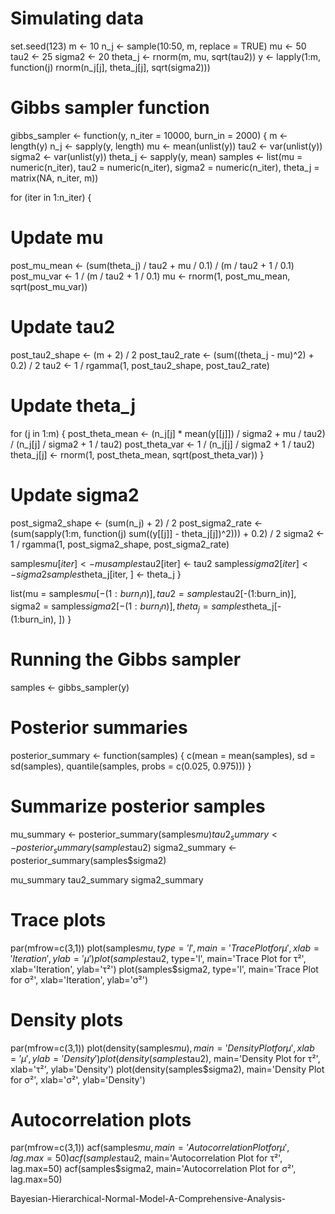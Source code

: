 # Simulating data
set.seed(123)
m <- 10
n_j <- sample(10:50, m, replace = TRUE)
mu <- 50
tau2 <- 25
sigma2 <- 20
theta_j <- rnorm(m, mu, sqrt(tau2))
y <- lapply(1:m, function(j) rnorm(n_j[j], theta_j[j], sqrt(sigma2)))

# Gibbs sampler function
gibbs_sampler <- function(y, n_iter = 10000, burn_in = 2000) {
  m <- length(y)
  n_j <- sapply(y, length)
  mu <- mean(unlist(y))
  tau2 <- var(unlist(y))
  sigma2 <- var(unlist(y))
  theta_j <- sapply(y, mean)
  samples <- list(mu = numeric(n_iter), tau2 = numeric(n_iter), sigma2 = numeric(n_iter), theta_j = matrix(NA, n_iter, m))
  
  for (iter in 1:n_iter) {
   # Update mu
  post_mu_mean <- (sum(theta_j) / tau2 + mu / 0.1) / (m / tau2 + 1 / 0.1)
  post_mu_var <- 1 / (m / tau2 + 1 / 0.1)
  mu <- rnorm(1, post_mu_mean, sqrt(post_mu_var))
    
  # Update tau2
  post_tau2_shape <- (m + 2) / 2
  post_tau2_rate <- (sum((theta_j - mu)^2) + 0.2) / 2
  tau2 <- 1 / rgamma(1, post_tau2_shape, post_tau2_rate)
    
  # Update theta_j
  for (j in 1:m) {
      post_theta_mean <- (n_j[j] * mean(y[[j]]) / sigma2 + mu / tau2) / (n_j[j] / sigma2 + 1 / tau2)
      post_theta_var <- 1 / (n_j[j] / sigma2 + 1 / tau2)
      theta_j[j] <- rnorm(1, post_theta_mean, sqrt(post_theta_var))
    }
    
  # Update sigma2
  post_sigma2_shape <- (sum(n_j) + 2) / 2
    post_sigma2_rate <- (sum(sapply(1:m, function(j) sum((y[[j]] - theta_j[j])^2))) + 0.2) / 2
    sigma2 <- 1 / rgamma(1, post_sigma2_shape, post_sigma2_rate)
    
  samples$mu[iter] <- mu
    samples$tau2[iter] <- tau2
    samples$sigma2[iter] <- sigma2
    samples$theta_j[iter, ] <- theta_j
  }
  
  list(mu = samples$mu[-(1:burn_in)], tau2 = samples$tau2[-(1:burn_in)], sigma2 = samples$sigma2[-(1:burn_in)], theta_j = samples$theta_j[-(1:burn_in), ])
}

# Running the Gibbs sampler
samples <- gibbs_sampler(y)

# Posterior summaries
posterior_summary <- function(samples) {
  c(mean = mean(samples), sd = sd(samples), quantile(samples, probs = c(0.025, 0.975)))
}

# Summarize posterior samples
mu_summary <- posterior_summary(samples$mu)
tau2_summary <- posterior_summary(samples$tau2)
sigma2_summary <- posterior_summary(samples$sigma2)

mu_summary
tau2_summary
sigma2_summary


# Trace plots
par(mfrow=c(3,1))
plot(samples$mu, type='l', main='Trace Plot for μ', xlab='Iteration', ylab='μ')
plot(samples$tau2, type='l', main='Trace Plot for τ²', xlab='Iteration', ylab='τ²')
plot(samples$sigma2, type='l', main='Trace Plot for σ²', xlab='Iteration', ylab='σ²')

# Density plots
par(mfrow=c(3,1))
plot(density(samples$mu), main='Density Plot for μ', xlab='μ', ylab='Density')
plot(density(samples$tau2), main='Density Plot for τ²', xlab='τ²', ylab='Density')
plot(density(samples$sigma2), main='Density Plot for σ²', xlab='σ²', ylab='Density')


# Autocorrelation plots
par(mfrow=c(3,1))
acf(samples$mu, main='Autocorrelation Plot for μ', lag.max=50)
acf(samples$tau2, main='Autocorrelation Plot for τ²', lag.max=50)
acf(samples$sigma2, main='Autocorrelation Plot for σ²', lag.max=50)



Bayesian-Hierarchical-Normal-Model-A-Comprehensive-Analysis-
